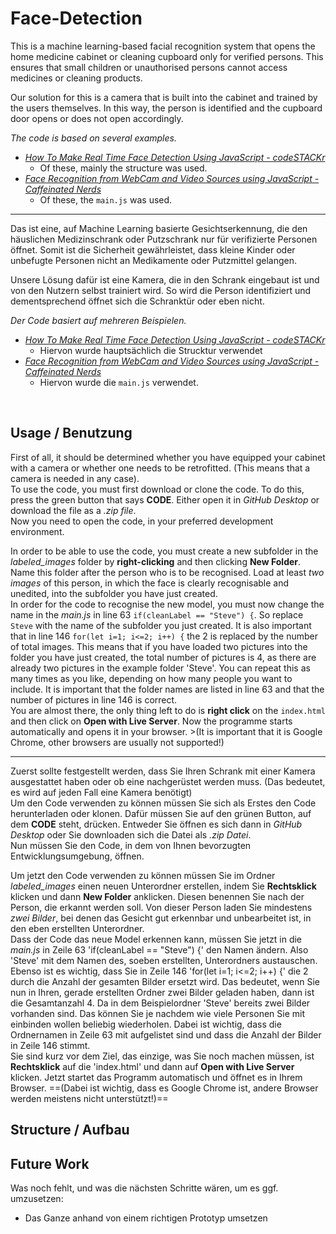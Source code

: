 # Face-Detection

This is a machine learning-based facial recognition system that opens the home medicine cabinet or cleaning cupboard only for verified persons.
This ensures that small children or unauthorised persons cannot access medicines or cleaning products.

Our solution for this is a camera that is built into the cabinet and trained by the users themselves.
In this way, the person is identified and the cupboard door opens or does not open accordingly.

_The code is based on several examples._
* _[How To Make Real Time Face Detection Using JavaScript - codeSTACKr](https://www.youtube.com/watch?v=h_Dj_gVXao4)_ 
    * Of these, mainly the structure was used.
* _[Face Recognition from WebCam and Video Sources using JavaScript - Caffeinated Nerds](https://www.youtube.com/watch?v=h_Dj_gVXao4)_
    * Of these, the `main.js` was used.<br>

---

Das ist eine, auf Machine Learning basierte Gesichtserkennung, die den häuslichen Medizinschrank oder Putzschrank nur für verifizierte Personen öffnet.
Somit ist die Sicherheit gewährleistet, dass kleine Kinder oder unbefugte Personen nicht an Medikamente oder Putzmittel gelangen.

Unsere Lösung dafür ist eine Kamera, die in den Schrank eingebaut ist und von den Nutzern selbst trainiert wird.
So wird die Person identifiziert und dementsprechend öffnet sich die Schranktür oder eben nicht.

_Der Code basiert auf mehreren Beispielen._
* _[How To Make Real Time Face Detection Using JavaScript - codeSTACKr](https://www.youtube.com/watch?v=h_Dj_gVXao4)_ 
    * Hiervon wurde hauptsächlich die Strucktur verwendet
* _[Face Recognition from WebCam and Video Sources using JavaScript - Caffeinated Nerds](https://www.youtube.com/watch?v=h_Dj_gVXao4)_
    * Hiervon wurde die `main.js` verwendet.
<br>

## Usage / Benutzung

First of all, it should be determined whether you have equipped your cabinet with a camera or whether one needs to be retrofitted. 
(This means that a camera is needed in any case).
<br>
To use the code, you must first download or clone the code.
To do this, press the green button that says **CODE**. Either open it in *GitHub Desktop* or download the file as a *.zip file*.
<br>
Now you need to open the code, in your preferred development environment.
<br>

In order to be able to use the code, you must create a new subfolder in the *labeled_images* folder by **right-clicking** and then clicking **New Folder**.  Name this folder after the person who is to be recognised. Load at least *two images* of this person, in which the face is clearly recognisable and unedited, into the subfolder you have just created.
<br>
In order for the code to recognise the new model, you must now change the name in the *main.js* in line 63 `if(cleanLabel == "Steve") {`. So replace `Steve` with the name of the subfolder you just created. It is also important that in line 146 `for(let i=1; i<=2; i++) {` the 2 is replaced by the number of total images. This means that if you have loaded two pictures into the folder you have just created, the total number of pictures is 4, as there are already two pictures in the example folder 'Steve'. 
You can repeat this as many times as you like, depending on how many people you want to include. It is important that the folder names are listed in line 63 and that the number of pictures in line 146 is correct. 
<br>
You are almost there, the only thing left to do is **right click** on the `index.html` and then click on **Open with Live Server**. Now the programme starts automatically and opens it in your browser. >(It is important that it is Google Chrome, other browsers are usually not supported!)
<br>

---

Zuerst sollte festgestellt werden, dass Sie Ihren Schrank mit einer Kamera ausgestattet haben oder ob eine nachgerüstet werden muss.
(Das bedeutet, es wird auf jeden Fall eine Kamera benötigt)
<br>
Um den Code verwenden zu können müssen Sie sich als Erstes den Code herunterladen oder klonen.
Dafür müssen Sie auf den grünen Button, auf dem **CODE** steht, drücken. Entweder Sie öffnen es sich dann in *GitHub Desktop* oder Sie downloaden sich die Datei als *.zip Datei*.
<br> 
Nun müssen Sie den Code, in dem von Ihnen bevorzugten Entwicklungsumgebung, öffnen. 
<br>

Um jetzt den Code verwenden zu können müssen Sie im Ordner *labeled_images* einen neuen Unterordner erstellen, indem Sie **Rechtsklick** klicken und dann **New Folder** anklicken. Diesen benennen Sie nach der Person, die erkannt werden soll. Von dieser Person laden Sie mindestens *zwei Bilder*, bei denen das Gesicht gut erkennbar und unbearbeitet ist, in den eben erstellten Unterordner.
<br>
Dass der Code das neue Model erkennen kann, müssen Sie jetzt in die *main.js* in Zeile 63 'if(cleanLabel == "Steve") {' den Namen ändern. Also 'Steve' mit dem Namen des, soeben erstellten, Unterordners austauschen. Ebenso ist es wichtig, dass Sie in Zeile 146 'for(let i=1; i<=2; i++) {' die 2 durch die Anzahl der gesamten Bilder ersetzt wird. Das bedeutet, wenn Sie nun in Ihren, gerade erstellten Ordner zwei Bilder geladen haben, dann ist die Gesamtanzahl 4. Da in dem Beispielordner 'Steve' bereits zwei Bilder vorhanden sind.
Das können Sie je nachdem wie viele Personen Sie mit einbinden wollen beliebig wiederholen. Dabei ist wichtig, dass die Ordnernamen in Zeile 63 mit aufgelistet sind und dass die Anzahl der Bilder in Zeile 146 stimmt. 
<br>
Sie sind kurz vor dem Ziel, das einzige, was Sie noch machen müssen, ist **Rechtsklick** auf die 'index.html' und dann auf **Open with Live Server** klicken. Jetzt startet das Programm automatisch und öffnet es in Ihrem Browser. ==(Dabei ist wichtig, dass es Google Chrome ist, andere Browser werden meistens nicht unterstützt!)==


## Structure / Aufbau



## Future Work

Was noch fehlt, und was die nächsten Schritte wären, um es ggf. umzusetzen:
* Das Ganze anhand von einem richtigen Prototyp umsetzen
